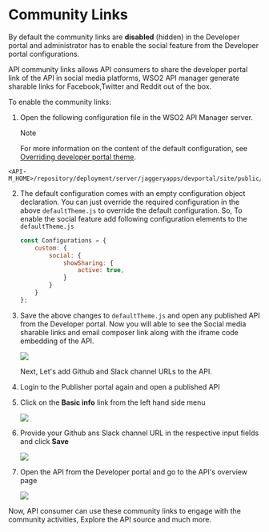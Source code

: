 # Community Links

By default the community links are **disabled** (hidden) in the Developer portal and administrator has to enable the social feature from the Developer portal configurations.

API community links allows API consumers to share the developer portal link of the API in social media platforms, WSO2 API manager
generate sharable links for Facebook,Twitter and Reddit out of the box.

To enable the community links:

1. Open the following configuration file in the WSO2 API Manager server.
    <html>
        <div class="admonition note">
            <p class="admonition-title">Note</p>
            <p>For more information on the content of the default configuration, see <a href="{{base_path}}/reference/customize-product/customizations/customizing-the-developer-portal/overriding-developer-portal-theme/#content-of-defaultthemejson">Overriding developer portal theme</a>.</p>
        </div> 
    </html>
```
<API-M_HOME>/repository/deployment/server/jaggeryapps/devportal/site/public/theme/defaultTheme.js
```

2. The default configuration comes with an empty configuration object declaration. You can just override the required configuration in the above `defaultTheme.js` to override the default configuration. So, To enable the social feature add following configuration elements to the `defaultTheme.js`

    ```javascript
    const Configurations = {
        custom: {
            social: {
                showSharing: {
                    active: true,
                }
            }
        }
    };
    ```

3.  Save the above changes to `defaultTheme.js` and open any published API from the Developer portal. Now you will able to see the Social media sharable links and email composer link along with the iframe code embedding of the API.

    ![]({{base_path}}/assets/img/learn/community_features/devportal-default-community-links.png)
    
    Next, Let's add Github and Slack channel URLs to the API.

4. Login to the Publisher portal again and open a published API

5. Click on the **Basic info** link from the left hand side menu

    ![]({{base_path}}/assets/img/learn/community_features/publisher-community-link-basic-info.png)

6. Provide your Github ans Slack channel URL in the respective input fields and click **Save**

    ![]({{base_path}}/assets/img/learn/community_features/publisher-slack-urls.png)

7. Open the API from the Developer portal and go to the API's overview page

    ![]({{base_path}}/assets/img/learn/community_features/devportal-community-links-with-slack-github.png)

Now, API consumer can use these community links to engage with the community activities, Explore the API source and much more.